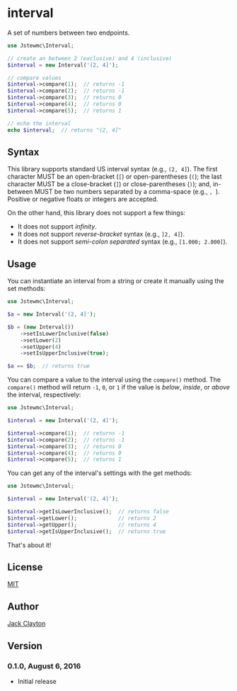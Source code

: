 # interval
A set of numbers between two endpoints.

```php
use Jstewmc\Interval;

// create an between 2 (exclusive) and 4 (inclusive)
$interval = new Interval('(2, 4]');

// compare values
$interval->compare(1);  // returns -1
$interval->compare(2);  // returns -1
$interval->compare(3);  // returns 0
$interval->compare(4);  // returns 0
$interval->compare(5);  // returns 1

// echo the interval
echo $interval;  // returns "(2, 4]"
```

## Syntax

This library supports standard US interval syntax (e.g., `(2, 4]`). The first character MUST be an open-bracket (`[`) or open-parentheses (`(`); the last character MUST be a close-bracket (`]`) or close-parentheses (`)`); and, in-between MUST be two numbers separated by a comma-space (e.g., `, `). Positive or negative floats or integers are accepted.

On the other hand, this library does not support a few things:

* It does not support _infinity_. 
* It does not support _reverse-bracket_ syntax (e.g., `]2, 4]`).
* It does not support _semi-colon separated_ syntax (e.g., `[1.000; 2.000]`).

## Usage

You can instantiate an interval from a string or create it manually using the set methods:

```php
use Jstewmc\Interval;

$a = new Interval('(2, 4]');

$b = (new Interval())
    ->setIsLowerInclusive(false)
    ->setLower(2)
    ->setUpper(4)
    ->setIsUpperInclusive(true);

$a == $b;  // returns true
```

You can compare a value to the interval using the `compare()` method. The `compare()` method will return `-1`, `0`, or `1` if the value is _below_, _inside_, or _above_ the interval, respectively:

```php
use Jstewmc\Interval;

$interval = new Interval('(2, 4]');

$interval->compare(1);  // returns -1
$interval->compare(2);  // returns -1
$interval->compare(3);  // returns 0
$interval->compare(4);  // returns 0
$interval->compare(5);  // returns 1
```

You can get any of the interval's settings with the get methods:

```php
use Jstewmc\Interval;

$interval = new Interval('(2, 4]');

$interval->getIsLowerInclusive();  // returns false
$interval->getLower();             // returns 2
$interval->getUpper();             // returns 4
$interval->getIsUpperInclusive();  // returns true
```

That's about it!

## License

[MIT](https://github.com/jstewmc/interval/blob/master/LICENSE)

## Author

[Jack Clayton](mailto:clayjs0@gmail.com)

## Version

### 0.1.0, August 6, 2016 

* Initial release
